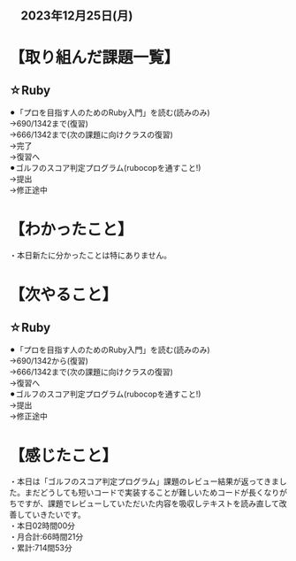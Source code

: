 ## 　2023年12月25日(月)
# 【取り組んだ課題一覧】
## ☆Ruby
⚫︎「プロを目指す人のためのRuby入門」を読む(読みのみ)<br>
→690/1342まで(復習)<br>
→666/1342まで(次の課題に向けクラスの復習)<br>
→完了<br>
→復習へ<br>
⚫︎ゴルフのスコア判定プログラム(rubocopを通すこと!)<br>
→提出<br>
→修正途中<br>
# 【わかったこと】
・本日新たに分かったことは特にありません。<br>
# 【次やること】
## ☆Ruby
⚫︎「プロを目指す人のためのRuby入門」を読む(読みのみ)<br>
→690/1342から(復習)<br>
→666/1342まで(次の課題に向けクラスの復習)<br>
→復習へ<br>
⚫︎ゴルフのスコア判定プログラム(rubocopを通すこと!)<br>
→提出<br>
→修正途中<br>
# 【感じたこと】
・本日は「ゴルフのスコア判定プログラム」課題のレビュー結果が返ってきました。まだどうしても短いコードで実装することが難しいためコードが長くなりがちですが、課題でレビューしていただいた内容を吸収しテキストを読み直して改善していきたいです。<br>
・本日02時間00分<br>
・月合計:66時間21分<br>
・累計:714間53分<br>
